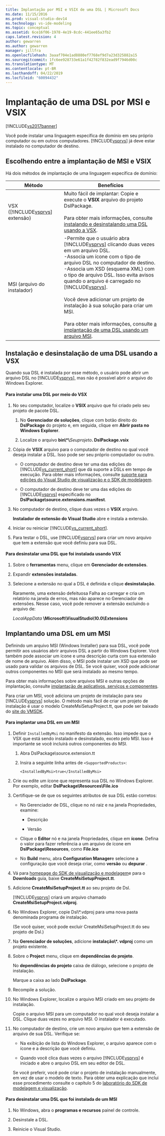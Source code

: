 ```yaml
---
title: Implantação por MSI e VSIX de uma DSL | Microsoft Docs
ms.date: 11/15/2016
ms.prod: visual-studio-dev14
ms.technology: vs-ide-modeling
ms.topic: conceptual
ms.assetid: 6ce16f06-1978-4e19-8cdc-441ee65a3fb2
caps.latest.revision: 4
author: gewarren
ms.author: gewarren
manager: jillfra
ms.openlocfilehash: 3aaaf704e1ad8880ef7768ef9d7a23d325882a15
ms.sourcegitcommit: 1fc6ee928733e61a1f42782f832ead9f7946d00c
ms.translationtype: MT
ms.contentlocale: pt-BR
ms.lasthandoff: 04/22/2019
ms.locfileid: "60094432"
---
```

# <a name="msi-and-vsix-deployment-of-a-dsl"></a>Implantação de uma DSL por MSI e VSIX
[!INCLUDE[vs2017banner](../includes/vs2017banner.md)]

Você pode instalar uma linguagem específica de domínio em seu próprio computador ou em outros computadores. [!INCLUDE[vsprvs](../includes/vsprvs-md.md)] já deve estar instalado no computador de destino.  
  
## <a name="which"></a> Escolhendo entre a implantação de MSI e VSIX  
 Há dois métodos de implantação de uma linguagem específica de domínio:  
  
|Método|Benefícios|  
|------------|--------------|  
|VSX ([!INCLUDE[vsprvs](../includes/vsprvs-md.md)] extensão)|Muito fácil de implantar: Copie e execute o **VSIX** arquivo do projeto DslPackage.<br /><br /> Para obter mais informações, consulte [instalando e desinstalando uma DSL usando a VSX](#Installing).|  
|MSI (arquivo do instalador)|-Permite que o usuário abra [!INCLUDE[vsprvs](../includes/vsprvs-md.md)] clicando duas vezes em um arquivo DSL.<br />-Associa um ícone com o tipo de arquivo DSL no computador de destino.<br />-Associa um XSD (esquema XML) com o tipo de arquivo DSL. Isso evita avisos quando o arquivo é carregado no [!INCLUDE[vsprvs](../includes/vsprvs-md.md)].<br /><br /> Você deve adicionar um projeto de instalação à sua solução para criar um MSI.<br /><br /> Para obter mais informações, consulte [a implantação de uma DSL usando um arquivo MSI](#msi).|  
  
## <a name="Installing"></a> Instalação e desinstalação de uma DSL usando a VSX  
 Quando sua DSL é instalada por esse método, o usuário pode abrir um arquivo DSL no [!INCLUDE[vsprvs](../includes/vsprvs-md.md)], mas não é possível abrir o arquivo do Windows Explorer.  
  
#### <a name="to-install-a-dsl-by-using-the-vsx"></a>Para instalar uma DSL por meio do VSX  
  
1. No seu computador, localize o **VSIX** arquivo que foi criado pelo seu projeto de pacote DSL.  
  
    1. No **Gerenciador de soluções**, clique com botão direito do **DslPackage** do projeto e, em seguida, clique em **Abrir pasta no Windows Explorer**.  
  
    2. Localize o arquivo **bin\\\*\\**_Seuprojeto_**. DslPackage.vsix**  
  
2. Cópia de **VSIX** arquivo para o computador de destino no qual você deseja instalar a DSL. Isso pode ser seu próprio computador ou outro.  
  
    - O computador de destino deve ter uma das edições do [!INCLUDE[vs_current_short](../includes/vs-current-short-md.md)] que dá suporte a DSLs em tempo de execução. Para obter mais informações, consulte [suporte para edições do Visual Studio de visualização e o SDK de modelagem](../modeling/supported-visual-studio-editions-for-visualization-amp-modeling-sdk.md).  
  
    - O computador de destino deve ter uma das edições do [!INCLUDE[vsprvs](../includes/vsprvs-md.md)] especificado no **DslPackage\source.extensions.manifest**.  
  
3. No computador de destino, clique duas vezes o **VSIX** arquivo.  
  
     **Instalador de extensão do Visual Studio** abre e instala a extensão.  
  
4. Iniciar ou reiniciar [!INCLUDE[vs_current_short](../includes/vs-current-short-md.md)].  
  
5. Para testar o DSL, use [!INCLUDE[vsprvs](../includes/vsprvs-md.md)] para criar um novo arquivo que tem a extensão que você definiu para sua DSL.  
  
#### <a name="to-uninstall-a-dsl-that-was-installed-by-using-vsx"></a>Para desinstalar uma DSL que foi instalada usando VSX  
  
1. Sobre o **ferramentas** menu, clique em **Gerenciador de extensões**.  
  
2. Expandir **extensões instaladas**.  
  
3. Selecione a extensão no qual a DSL é definida e clique **desinstalação**.  
  
   Raramente, uma extensão defeituosa Falha ao carregar e cria um relatório na janela de erros, mas não aparece no Gerenciador de extensões. Nesse caso, você pode remover a extensão excluindo o arquivo de:  
  
   *LocalAppData* **\Microsoft\VisualStudio\10.0\Extensions**  
  
## <a name="msi"></a> Implantando uma DSL em um MSI  
 Definindo um arquivo MSI (Windows Installer) para sua DSL, você pode permitir aos usuários abrir arquivos DSL a partir do Windows Explorer. Você também pode associar um ícone e uma descrição curta com sua extensão de nome de arquivo. Além disso, o MSI pode instalar um XSD que pode ser usado para validar os arquivos de DSL. Se você quiser, você pode adicionar outros componentes no MSI que será instalado ao mesmo tempo.  
  
 Para obter mais informações sobre arquivos MSI e outras opções de implantação, consulte [implantação de aplicativos, serviços e componentes](../deployment/deploying-applications-services-and-components.md).  
  
 Para criar um MSI, você adiciona um projeto de instalação para seu [!INCLUDE[vsprvs](../includes/vsprvs-md.md)] solução. O método mais fácil de criar um projeto de instalação é usar o modelo CreateMsiSetupProject.tt, que pode ser baixado do [site do VMSDK](http://go.microsoft.com/fwlink/?LinkID=186128).  
  
#### <a name="to-deploy-a-dsl-in-an-msi"></a>Para implantar uma DSL em um MSI  
  
1. Definir `InstalledByMsi` no manifesto da extensão. Isso impede que o VSX que está sendo instalado e desinstalado, exceto pelo MSI. Isso é importante se você incluirá outros componentes do MSI.  
  
   1. Abra DslPackage\source.extension.tt  
  
   2. Insira a seguinte linha antes de `<SupportedProducts>`:  
  
       ```  
       <InstalledByMsi>true</InstalledByMsi>  
       ```  
  
2. Crie ou edite um ícone que representa sua DSL no Windows Explorer. Por exemplo, editar **DslPackage\Resources\File.ico**  
  
3. Certifique-se de que os seguintes atributos de sua DSL estão corretos:  
  
   - No Gerenciador de DSL, clique no nó raiz e na janela Propriedades, examine:  
  
       - Descrição  
  
       - Versão  
  
   - Clique o **Editor** nó e na janela Propriedades, clique em **ícone**. Defina o valor para fazer referência a um arquivo de ícone em **DslPackage\Resources**, como **File.ico**  
  
   - No **Build** menu, abra **Configuration Manager**e selecione a configuração que você deseja criar, como **versão** ou **depurar** .  
  
4. Vá para [homepage do SDK de visualização e modelagem](http://go.microsoft.com/fwlink/?LinkID=186128)e para o **Downloads** guia, baixe **CreateMsiSetupProject.tt**.  
  
5. Adicione **CreateMsiSetupProject.tt** ao seu projeto de Dsl.  
  
    [!INCLUDE[vsprvs](../includes/vsprvs-md.md)] criará um arquivo chamado **CreateMsiSetupProject.vdproj**.  
  
6. No Windows Explorer, copie Dsl\\\*.vdproj para uma nova pasta denominada programa de instalação.  
  
    (Se você quiser, você pode excluir CreateMsiSetupProject.tt do seu projeto de Dsl.)  
  
7. Na **Gerenciador de soluções**, adicione **instalação\\\*. vdproj** como um projeto existente.  
  
8. Sobre o **Project** menu, clique em **dependências do projeto**.  
  
    No **dependências do projeto** caixa de diálogo, selecione o projeto de instalação.  
  
    Marque a caixa ao lado **DslPackage**.  
  
9. Recompile a solução.  
  
10. No Windows Explorer, localize o arquivo MSI criado em seu projeto de instalação.  
  
     Copie o arquivo MSI para um computador no qual você deseja instalar a DSL. Clique duas vezes no arquivo MSI. O instalador é executado.  
  
11. No computador de destino, crie um novo arquivo que tem a extensão de arquivo de sua DSL. Verifique se:  
  
    - Na exibição de lista do Windows Explorer, o arquivo aparece com o ícone e a descrição que você definiu.  
  
    - Quando você clica duas vezes o arquivo [!INCLUDE[vsprvs](../includes/vsprvs-md.md)] é iniciado e abre o arquivo DSL em seu editor de DSL.  
  
    Se você preferir, você pode criar o projeto de instalação manualmente, em vez de usar o modelo de texto. Para obter uma explicação que inclui esse procedimento consulte o capítulo 5 do [laboratório do SDK de modelagem e visualização](http://go.microsoft.com/fwlink/?LinkId=208878).  
  
#### <a name="to-uninstall-a-dsl-that-was-installed-from-an-msi"></a>Para desinstalar uma DSL que foi instalada de um MSI  
  
1. No Windows, abra o **programas e recursos** painel de controle.  
  
2. Desinstale a DSL.  
  
3. Reinicie o Visual Studio.
